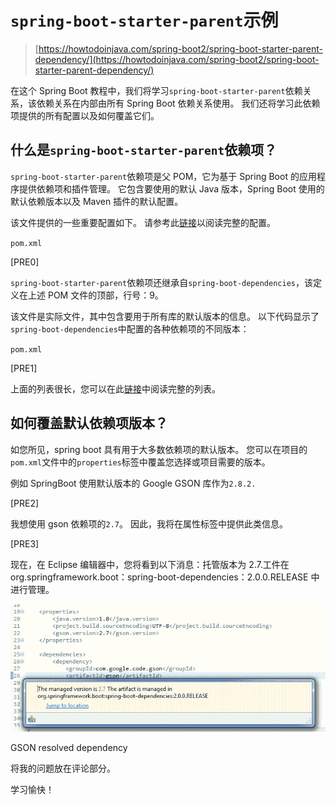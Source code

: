 # `spring-boot-starter-parent`示例

> [https://howtodoinjava.com/spring-boot2/spring-boot-starter-parent-dependency/](https://howtodoinjava.com/spring-boot2/spring-boot-starter-parent-dependency/)

在这个 Spring Boot 教程中，我们将学习`spring-boot-starter-parent`依赖关系，该依赖关系在内部由所有 Spring Boot 依赖关系使用。 我们还将学习此依赖项提供的所有配置以及如何覆盖它们。

## 什么是`spring-boot-starter-parent`依赖项？

`spring-boot-starter-parent`依赖项是父 POM，它为基于 Spring Boot 的应用程序提供依赖项和插件管理。 它包含要使用的默认 Java 版本，Spring Boot 使用的默认依赖版本以及 Maven 插件的默认配置。

该文件提供的一些重要配置如下。 请参考此[链接](https://github.com/spring-projects/spring-boot/blob/master/spring-boot-project/spring-boot-starters/spring-boot-starter-parent/pom.xml)以阅读完整的配置。

`pom.xml`

[PRE0]

`spring-boot-starter-parent`依赖项还继承自`spring-boot-dependencies`，该定义在上述 POM 文件的顶部，行号：9。

该文件是实际文件，其中包含要用于所有库的默认版本的信息。 以下代码显示了`spring-boot-dependencies`中配置的各种依赖项的不同版本：

`pom.xml`

[PRE1]

上面的列表很长，您可以在此[链接](https://github.com/spring-projects/spring-boot/blob/master/spring-boot-project/spring-boot-dependencies/pom.xml)中阅读完整的列表。

## 如何覆盖默认依赖项版本？

如您所见，spring boot 具有用于大多数依赖项的默认版本。 您可以在项目的`pom.xml`文件中的`properties`标签中覆盖您选择或项目需要的版本。

例如 SpringBoot 使用默认版本的 Google GSON 库作为`2.8.2.`

[PRE2]

我想使用 gson 依赖项的`2.7`。 因此，我将在属性标签中提供此类信息。

[PRE3]

现在，在 Eclipse 编辑器中，您将看到以下消息：托管版本为 2.7.工件在 org.springframework.boot：spring-boot-dependencies：2.0.0.RELEASE 中进行管理。

![GSON resolved dependency](img/38e1213f20ef7845c62a6e21597475f8.jpg)

GSON resolved dependency

将我的问题放在评论部分。

学习愉快！